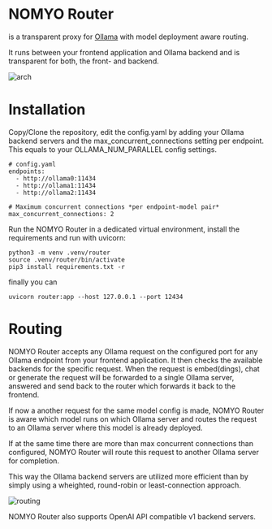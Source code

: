 # NOMYO Router

is a transparent proxy for [Ollama](https://github.com/ollama/ollama) with model deployment aware routing.

It runs between your frontend application and Ollama backend and is transparent for both, the front- and backend.

![arch](https://github.com/user-attachments/assets/1e0064ab-de54-4226-8a15-c0fcca64704c)

# Installation

Copy/Clone the repository, edit the config.yaml by adding your Ollama backend servers and the max_concurrent_connections setting per endpoint. This equals to your OLLAMA_NUM_PARALLEL config settings.

```
# config.yaml
endpoints:
  - http://ollama0:11434
  - http://ollama1:11434
  - http://ollama2:11434

# Maximum concurrent connections *per endpoint‑model pair*
max_concurrent_connections: 2
```

Run the NOMYO Router in a dedicated virtual environment, install the requirements and run with uvicorn:

```
python3 -m venv .venv/router
source .venv/router/bin/activate
pip3 install requirements.txt -r 
```
finally you can

```
uvicorn router:app --host 127.0.0.1 --port 12434
```

# Routing

NOMYO Router accepts any Ollama request on the configured port for any Ollama endpoint from your frontend application. It then checks the available backends for the specific request.
When the request is embed(dings), chat or generate the request will be forwarded to a single Ollama server, answered and send back to the router which forwards it back to the frontend.

If now a another request for the same model config is made, NOMYO Router is aware which model runs on which Ollama server and routes the request to an Ollama server where this model is already deployed.

If at the same time there are more than max concurrent connections than configured, NOMYO Router will route this request to another Ollama server for completion.

This way the Ollama backend servers are utilized more efficient than by simply using a wheighted, round-robin or least-connection approach.

![routing](https://github.com/user-attachments/assets/ed05dfbb-fcc8-4ff2-b8ca-3cdce2660c9f)

NOMYO Router also supports OpenAI API compatible v1 backend servers.
